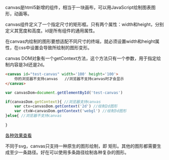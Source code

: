 canvas是html5新增的组件，相当于一块画布，可以用JavaScript绘制图表图形，动画等。

canvas组件定义了一个指定尺寸的矩形框。只有两个属性：width和height，分别定义其宽度和高度。id是所有组件的通用属性。

在canvas内绘制的图形要想适配不同尺寸的终端，就必须设置width和height属性，在css中设置会导致所绘制的图形变形。

canvas  DOM对象有一个getContext方法，这个方法只有一个参数，用于指定绘制内容是3d还是2d。

```HTML
<canvas id="test-canvas" width='100' height='100'>
    你的浏览器不支持canvas   //浏览器不支持canvas时才会显示
</canvas>
```

```javascript
var canvasDom=document.getElementById('test-canvas')

if(canvasDom.getContext){ //浏览器支持canvas
	var ctx=canvasDom.getContext('2d') //绘制2d图形
	var ctxW=canvasDom.getContext('webgl') //绘制3d图形   
}else{ //浏览器不支持canvas
  
}
```

[各种效果查看](https://shaniawei.github.io/resource/canvas/canvas.html)

不同于svg，canvas只支持一种原生的图形绘制，即 矩形。其他的图形都需要生成至少一条路径。好在可以使用多条路径绘制各种复杂的图形。

